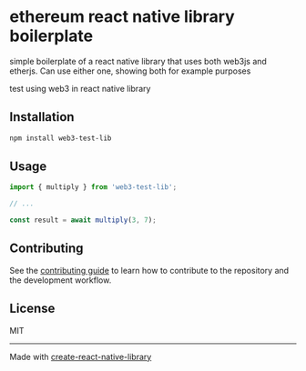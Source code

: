 # ethereum react native library boilerplate

simple boilerplate of a react native library that uses both web3js and etherjs. Can use either one, showing both for example purposes

test using web3 in react native library

## Installation

```sh
npm install web3-test-lib
```

## Usage

```js
import { multiply } from 'web3-test-lib';

// ...

const result = await multiply(3, 7);
```

## Contributing

See the [contributing guide](CONTRIBUTING.md) to learn how to contribute to the repository and the development workflow.

## License

MIT

---

Made with [create-react-native-library](https://github.com/callstack/react-native-builder-bob)
